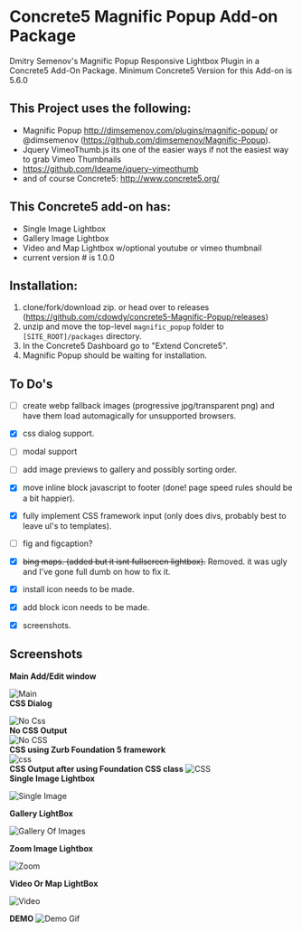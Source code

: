 Concrete5 Magnific Popup Add-on Package
=======================================

Dmitry Semenov's Magnific Popup Responsive Lightbox Plugin in a Concrete5 Add-On Package.
Minimum Concrete5 Version for this Add-on is 5.6.0

This Project uses the following:
-------------------------------------
- Magnific Popup http://dimsemenov.com/plugins/magnific-popup/ or @dimsemenov (https://github.com/dimsemenov/Magnific-Popup).  
- Jquery VimeoThumb.js its one of the easier ways if not the easiest way to grab Vimeo Thumbnails
- https://github.com/Ideame/jquery-vimeothumb  
- and of course Concrete5:  http://www.concrete5.org/

This Concrete5 add-on has:
--------------------------
- Single Image Lightbox
- Gallery Image Lightbox
- Video and Map Lightbox w/optional youtube or vimeo thumbnail
- current version # is 1.0.0

Installation:
-------------

1. clone/fork/download zip. or head over to releases (https://github.com/cdowdy/concrete5-Magnific-Popup/releases)
2. unzip and move the top-level ```magnific_popup``` folder to ```[SITE_ROOT]/packages``` directory.  
3. In the Concrete5 Dashboard go to "Extend Concrete5".  
4. Magnific Popup should be waiting for installation.


To Do's
------
- [ ] create webp fallback images (progressive jpg/transparent png) and have them load automagically for unsupported browsers.
- [x] css dialog support.  
- [ ] modal support
- [ ] add image previews to gallery and possibly sorting order.
- [x] move inline block javascript to footer (done! page speed rules should be a bit happier).
- [x] fully implement CSS framework input (only does divs, probably best to leave ul's to templates).
- [ ] fig and figcaption? 
- [x] ~~bing maps. (added but it isnt fullscreen lightbox).~~ Removed. it was ugly and I've gone full dumb on how to fix it. 
- [x] install icon needs to be made.
- [x] add block icon needs to be made.
- [x] screenshots.


Screenshots
-----------
**Main Add/Edit window**  

![Main](./screenshots/magnific.png)  
**CSS Dialog**  

![No Css](./screenshots/noCssDialog.png "No CSS Dialog")  
**No CSS Output**  
![No CSS](./screenshots/nocss.png)  
**CSS using Zurb Foundation 5 framework**  
![css](./screenshots/cssDialog.png)  
**CSS Output after using Foundation CSS class**
![CSS](./screenshots/with_css.png)  
**Single Image Lightbox**  

![Single Image](./screenshots/single.png)    

**Gallery LightBox**  

![Gallery Of Images](./screenshots/gallery.png)  

**Zoom Image Lightbox**  

![Zoom](./screenshots/zoom.png)  
  
**Video Or Map LightBox**  

![Video](./screenshots/video.png)  
  
**DEMO**
![Demo Gif](./screenshots/magnificdemo.gif)



